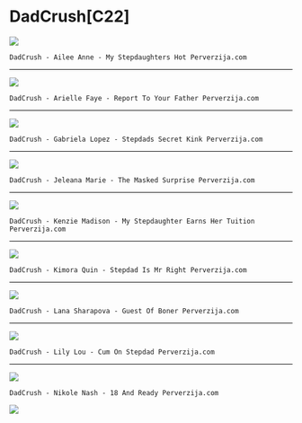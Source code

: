 # DadCrush[C22]

![](https://images.psmcdn.net/design/tour/dc/tour/pics/ailee_anne/bio_big.jpg)

```text
DadCrush - Ailee Anne - My Stepdaughters Hot Perverzija.com
```

<hr style="background-color:black"></hr>

![](https://images.psmcdn.net/design/tour/dc/tour/pics/arielle_faye/bio_big.jpg)

```text
DadCrush - Arielle Faye - Report To Your Father Perverzija.com
```

<hr style="background-color:black"></hr>

![](https://images.psmcdn.net/design/tour/dc/tour/pics/gabriela_lopez/bio_big.jpg)

```text
DadCrush - Gabriela Lopez - Stepdads Secret Kink Perverzija.com
```

<hr style="background-color:black"></hr>

![](https://images.psmcdn.net/design/tour/dc/tour/pics/jeleana_marie/bio_big.jpg)

```text
DadCrush - Jeleana Marie - The Masked Surprise Perverzija.com
```

<hr style="background-color:black"></hr>

![](https://images.psmcdn.net/design/tour/dc/tour/pics/kenzie_madison/bio_big.jpg)

```text
DadCrush - Kenzie Madison - My Stepdaughter Earns Her Tuition Perverzija.com
```

<hr style="background-color:black"></hr>

![](https://images.psmcdn.net/design/tour/dc/tour/pics/kimora_quin/bio_big.jpg)

```text
DadCrush - Kimora Quin - Stepdad Is Mr Right Perverzija.com
```

<hr style="background-color:black"></hr>

![](https://images.psmcdn.net/design/tour/dc/tour/pics/lana_sharapova/bio_big.jpg)

```text
DadCrush - Lana Sharapova - Guest Of Boner Perverzija.com
```

<hr style="background-color:black"></hr>

![](https://images.psmcdn.net/design/tour/dc/tour/pics/lily_lou/bio_big.jpg)

```text
DadCrush - Lily Lou - Cum On Stepdad Perverzija.com
```

<hr style="background-color:black"></hr>

![](https://images.psmcdn.net/design/tour/dc/tour/pics/nikole_nash/bio_big.jpg)

```text
DadCrush - Nikole Nash - 18 And Ready Perverzija.com
```

![](https://images.psmcdn.net/design/tour/dc/tour/pics//bio_big.jpg)

```text

```
